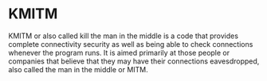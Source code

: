 # KMITM
KMITM or also called kill the man in the middle is a code that provides complete connectivity security as well as being able to check connections whenever the program runs.
It is aimed primarily at those people or companies that believe that they may have their connections eavesdropped, also called the man in the middle or MITM.
